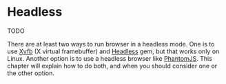 # Headless

TODO

There are at least two ways to run browser in a headless mode. One is to use [Xvfb](https://en.wikipedia.org/wiki/Xvfb) (X virtual framebuffer) and [Headless](https://github.com/leonid-shevtsov/headless) gem, but that works only on Linux. Another option is to use a headless browser like [PhantomJS](http://phantomjs.org/). This chapter will explain how to do both, and when you should consider one or the other option.

